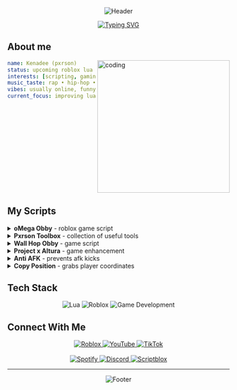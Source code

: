 <div align="center">
  <img src="https://capsule-render.vercel.app/api?type=waving&color=gradient&customColorList=6,11,20&height=180&section=header&text=pxrson&fontAlignY=35&fontSize=45&fontColor=ffffff&desc=Learning%20Lua%20•%20Roblox%20Upcoming%20Dev&descAlignY=55&animation=twinkling" alt="Header"/>

[![Typing SVG](https://readme-typing-svg.herokuapp.com?font=JetBrains+Mono&pause=1000&color=9333EA&center=true&vCenter=true&width=400&lines=hey+there;roblox+script+dev;always+learning+something+new)](https://git.io/typing-svg)
</div>

## About me

<img align="right" src="https://media.giphy.com/media/qgQUggAC3Pfv687qPC/giphy.gif" width="300" alt="coding"/>

```yaml
name: Kenadee (pxrson)
status: upcoming roblox lua dev
interests: [scripting, gaming, music]
music_taste: rap • hip-hop • rock • metal • country
vibes: usually online, funny, random
current_focus: improving lua skills & creating useful scripts
```

<br clear="right"/>

## My Scripts

<details>
<summary><b>oMega Obby</b> - roblox game script</summary>

```lua
-- Discord: .pxrson
loadstring(game:HttpGet("https://raw.githubusercontent.com/Pxrson/oMega-Obby/refs/heads/main/Script",true))()
```
</details>

<details>
<summary><b>Pxrson Toolbox</b> - collection of useful tools</summary>

```lua
-- Discord: .pxrson
loadstring(game:HttpGet("https://raw.githubusercontent.com/Pxrson/PxrsonToolbox/refs/heads/main/Script.lua",true))()
```
</details>

<details>
<summary><b>Wall Hop Obby</b> - game script</summary>

```lua
-- Discord: .pxrson
loadstring(game:HttpGet("https://raw.githubusercontent.com/Pxrson/Wall-Hop-Obby/refs/heads/main/Script.lua",true))()
```
</details>

<details>
<summary><b>Project x Altura</b> - game enhancement</summary>

```lua
-- Discord: .pxrson
loadstring(game:HttpGet("https://raw.githubusercontent.com/Pxrson/Project-X-Altura/refs/heads/main/Main.lua",true))()
```
</details>

<details>
<summary><b>Anti AFK</b> - prevents afk kicks</summary>

```lua
-- Discord: .pxrson
loadstring(game:HttpGet("https://raw.githubusercontent.com/Pxrson/Anti-AFK_CopyPos/refs/heads/main/anti%20afk.lua",true))()
```
</details>

<details>
<summary><b>Copy Position</b> - grabs player coordinates</summary>

```lua
-- Discord: .pxrson
loadstring(game:HttpGet("https://raw.githubusercontent.com/Pxrson/Anti-AFK_CopyPos/refs/heads/main/copy%20pos.lua",true))()
```
</details>

## Tech Stack

<div align="center">
  
![Lua](https://img.shields.io/badge/Lua-2C2D72?style=flat&logo=lua&logoColor=white)
![Roblox](https://img.shields.io/badge/Roblox-000000?style=flat&logo=roblox&logoColor=white)
![Game Development](https://img.shields.io/badge/Game_Development-4CAF50?style=flat&logo=unity&logoColor=white)

</div>

## Connect With Me

<div align="center">
  <a href="https://www.roblox.com/users/4450443699/profile">
    <img src="https://img.shields.io/badge/Roblox-000000?style=flat&logo=roblox&logoColor=white" alt="Roblox"/>
  </a>
  <a href="https://www.youtube.com/@pxrsonv">
    <img src="https://img.shields.io/badge/YouTube-FF0000?style=flat&logo=youtube&logoColor=white" alt="YouTube"/>
  </a>
  <a href="https://www.tiktok.com/@pxrson999">
    <img src="https://img.shields.io/badge/TikTok-000000?style=flat&logo=tiktok&logoColor=white" alt="TikTok"/>
  </a>
  <br><br>
  <a href="https://open.spotify.com/user/31semjzsclnnsulnm44bvzyeokcu?si=8e9fd303e7844bb4">
    <img src="https://img.shields.io/badge/Spotify-1DB954?style=flat&logo=spotify&logoColor=white" alt="Spotify"/>
  </a>
  <a href="https://discord.com/users/.pxrson">
    <img src="https://img.shields.io/badge/Discord-5865F2?style=flat&logo=discord&logoColor=white" alt="Discord"/>
  </a>
  <a href="https://scriptblox.com/u/pxrson999">
    <img src="https://img.shields.io/badge/Scriptblox-0066CC?style=flat&logoColor=white" alt="Scriptblox"/>
  </a>
</div>

---

<div align="center">
  <img src="https://capsule-render.vercel.app/api?type=waving&color=gradient&customColorList=6,11,20&height=100&section=footer&text=thanks%20for%20visiting&fontSize=20&fontAlignY=70&animation=twinkling" alt="Footer"/>
</div>
